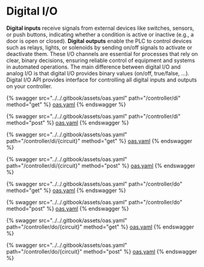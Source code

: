 # Digital I/O

**Digital inputs** receive signals from external devices like switches, sensors, or push buttons, indicating whether a condition is active or inactive (e.g., a door is open or closed). **Digital outputs** enable the PLC to control devices such as relays, lights, or solenoids by sending on/off signals to activate or deactivate them. These I/O channels are essential for processes that rely on clear, binary decisions, ensuring reliable control of equipment and systems in automated operations. The main difference between digital I/O and analog I/O is that digital I/O provides binary values (on/off, true/false, ...). Digital I/O API provides interface for controlling all digital inputs and outputs on your controller.

{% swagger src="../../.gitbook/assets/oas.yaml" path="/controller/di" method="get" %}
[oas.yaml](../../.gitbook/assets/oas.yaml)
{% endswagger %}

{% swagger src="../../.gitbook/assets/oas.yaml" path="/controller/di" method="post" %}
[oas.yaml](../../.gitbook/assets/oas.yaml)
{% endswagger %}

{% swagger src="../../.gitbook/assets/oas.yaml" path="/controller/di/{circuit}" method="get" %}
[oas.yaml](../../.gitbook/assets/oas.yaml)
{% endswagger %}

{% swagger src="../../.gitbook/assets/oas.yaml" path="/controller/di/{circuit}" method="post" %}
[oas.yaml](../../.gitbook/assets/oas.yaml)
{% endswagger %}

{% swagger src="../../.gitbook/assets/oas.yaml" path="/controller/do" method="get" %}
[oas.yaml](../../.gitbook/assets/oas.yaml)
{% endswagger %}

{% swagger src="../../.gitbook/assets/oas.yaml" path="/controller/do" method="post" %}
[oas.yaml](../../.gitbook/assets/oas.yaml)
{% endswagger %}

{% swagger src="../../.gitbook/assets/oas.yaml" path="/controller/do/{circuit}" method="get" %}
[oas.yaml](../../.gitbook/assets/oas.yaml)
{% endswagger %}

{% swagger src="../../.gitbook/assets/oas.yaml" path="/controller/do/{circuit}" method="post" %}
[oas.yaml](../../.gitbook/assets/oas.yaml)
{% endswagger %}
